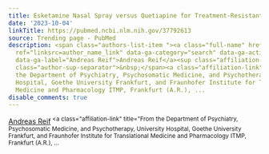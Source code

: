 ```yaml
---
title: Esketamine Nasal Spray versus Quetiapine for Treatment-Resistant Depression.
date: '2023-10-04'
linkTitle: https://pubmed.ncbi.nlm.nih.gov/37792613
source: Trending page - PubMed
description: <span class="authors-list-item "><a class="full-name" href="https://pubmed.ncbi.nlm.nih.gov/?term=Reif+A&amp;cauthor_id=37792613"
  ref="linksrc=author_name_link" data-ga-category="search" data-ga-action="author_link"
  data-ga-label="Andreas Reif">Andreas Reif</a><sup class="affiliation-links"><span
  class="author-sup-separator">&nbsp;</span><a class="affiliation-link" title="From
  the Department of Psychiatry, Psychosomatic Medicine, and Psychotherapy, University
  Hospital, Goethe University Frankfurt, and Fraunhofer Institute for Translational
  Medicine and Pharmacology ITMP, Frankfurt (A.R.), ...
disable_comments: true
---
```

<span class="authors-list-item "><a class="full-name" href="https://pubmed.ncbi.nlm.nih.gov/?term=Reif+A&amp;cauthor_id=37792613" ref="linksrc=author_name_link" data-ga-category="search" data-ga-action="author_link" data-ga-label="Andreas Reif">Andreas Reif</a><sup class="affiliation-links"><span class="author-sup-separator">&nbsp;</span><a class="affiliation-link" title="From the Department of Psychiatry, Psychosomatic Medicine, and Psychotherapy, University Hospital, Goethe University Frankfurt, and Fraunhofer Institute for Translational Medicine and Pharmacology ITMP, Frankfurt (A.R.), ...